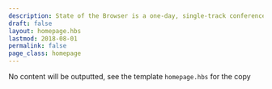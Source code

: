 ```yaml
---
description: State of the Browser is a one-day, single-track conference with widely varying talks about the modern web
draft: false
layout: homepage.hbs
lastmod: 2018-08-01
permalink: false
page_class: homepage
---
```


No content will be outputted, see the template `homepage.hbs` for the copy
